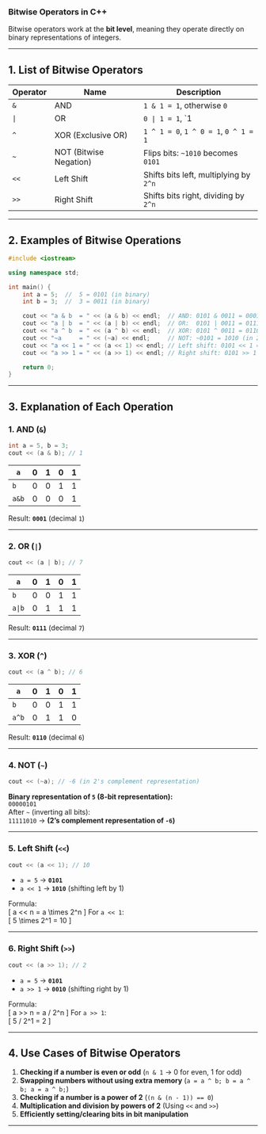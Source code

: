 ### **Bitwise Operators in C++**  
Bitwise operators work at the **bit level**, meaning they operate directly on binary representations of integers.

---

## **1. List of Bitwise Operators**
| Operator | Name                 | Description |
|----------|----------------------|-------------|
| `&`      | AND                  | `1 & 1 = 1`, otherwise `0` |
| `\|`      | OR                   | `0 \| 1 = 1`, `1 | 0 = 1`, `1 | 1 = 1` |
| `^`      | XOR (Exclusive OR)   | `1 ^ 1 = 0`, `1 ^ 0 = 1`, `0 ^ 1 = 1` |
| `~`      | NOT (Bitwise Negation) | Flips bits: `~1010` becomes `0101` |
| `<<`     | Left Shift           | Shifts bits left, multiplying by `2^n` |
| `>>`     | Right Shift          | Shifts bits right, dividing by `2^n` |

---

## **2. Examples of Bitwise Operations**
```cpp
#include <iostream>

using namespace std;

int main() {
    int a = 5;  //  5 = 0101 (in binary)
    int b = 3;  //  3 = 0011 (in binary)

    cout << "a & b  = " << (a & b) << endl;  // AND: 0101 & 0011 = 0001  (1)
    cout << "a | b  = " << (a | b) << endl;  // OR:  0101 | 0011 = 0111  (7)
    cout << "a ^ b  = " << (a ^ b) << endl;  // XOR: 0101 ^ 0011 = 0110  (6)
    cout << "~a     = " << (~a) << endl;     // NOT: ~0101 = 1010 (in 2's complement: -6)
    cout << "a << 1 = " << (a << 1) << endl; // Left shift: 0101 << 1 = 1010 (10)
    cout << "a >> 1 = " << (a >> 1) << endl; // Right shift: 0101 >> 1 = 0010 (2)

    return 0;
}
```

---

## **3. Explanation of Each Operation**
### **1. AND (`&`)**
```cpp
int a = 5, b = 3;
cout << (a & b); // 1
```
| `a`  | 0 | 1 | 0 | 1 |
|------|---|---|---|---|
| `b`  | 0 | 0 | 1 | 1 |
| `a&b`| 0 | 0 | 0 | 1 |

Result: **`0001`** (decimal `1`)

---

### **2. OR (`|`)**
```cpp
cout << (a | b); // 7
```
| `a`  | 0 | 1 | 0 | 1 |
|------|---|---|---|---|
| `b`  | 0 | 0 | 1 | 1 |
| `a\|b`| 0 | 1 | 1 | 1 |

Result: **`0111`** (decimal `7`)

---

### **3. XOR (`^`)**
```cpp
cout << (a ^ b); // 6
```
| `a`  | 0 | 1 | 0 | 1 |
|------|---|---|---|---|
| `b`  | 0 | 0 | 1 | 1 |
| `a^b`| 0 | 1 | 1 | 0 |

Result: **`0110`** (decimal `6`)

---

### **4. NOT (`~`)**
```cpp
cout << (~a); // -6 (in 2's complement representation)
```
**Binary representation of `5` (8-bit representation):**  
`00000101`  
After `~` (inverting all bits):  
`11111010` → **(2’s complement representation of `-6`)**

---

### **5. Left Shift (`<<`)**
```cpp
cout << (a << 1); // 10
```
- `a = 5` → **`0101`**
- `a << 1` → **`1010`** (shifting left by 1)

Formula:  
\[
a << n = a \times 2^n
\]
For `a << 1`:  
\[
5 \times 2^1 = 10
\]

---

### **6. Right Shift (`>>`)**
```cpp
cout << (a >> 1); // 2
```
- `a = 5` → **`0101`**
- `a >> 1` → **`0010`** (shifting right by 1)

Formula:  
\[
a >> n = a / 2^n
\]
For `a >> 1`:  
\[
5 / 2^1 = 2
\]

---

## **4. Use Cases of Bitwise Operators**
1. **Checking if a number is even or odd** (`n & 1` → 0 for even, 1 for odd)
2. **Swapping numbers without using extra memory** (`a = a ^ b; b = a ^ b; a = a ^ b;`)
3. **Checking if a number is a power of 2** (`(n & (n - 1)) == 0`)
4. **Multiplication and division by powers of 2** (Using `<<` and `>>`)
5. **Efficiently setting/clearing bits in bit manipulation**

---